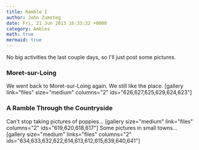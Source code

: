```yaml
---
title: Ramble I
author: John Zumsteg
date: Fri, 21 Jun 2013 16:33:32 +0000
category: Ambles
math: true
mermaid: true
---
```

No big activities the last couple days, so I'll just post some pictures.
<h3 class="entry-subtitle">Moret-sur-Loing</h3>
We went back to Moret-sur-Loing again. We still like the place.
[gallery link="files" size="medium" columns="2" ids="626,627,625,629,624,623"]
<h3  class="entry-subtitle">A Ramble Through the Countryside</h3>
Can't stop taking pictures of poppies...
[gallery size="medium" link="files"  columns="2" ids="619,620,618,617"]
Some pictures in small towns...
[gallery size="medium" links="files" columns="2" ids="634,633,632,622,614,613,612,615,639,640,641"]

